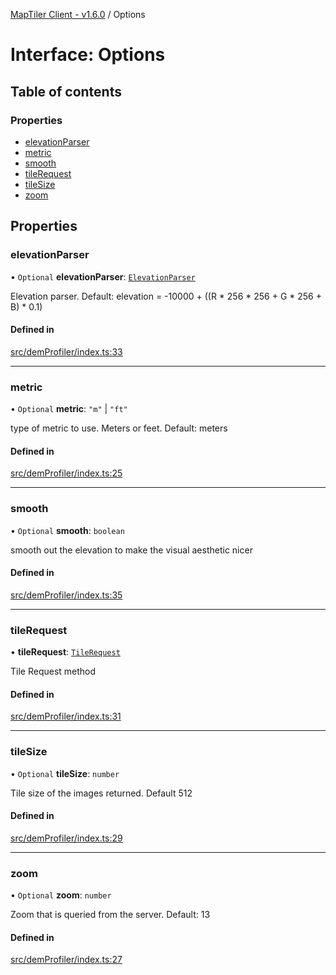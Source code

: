[MapTiler Client - v1.6.0](../README.md) / Options

# Interface: Options

## Table of contents

### Properties

- [elevationParser](Options.md#elevationparser)
- [metric](Options.md#metric)
- [smooth](Options.md#smooth)
- [tileRequest](Options.md#tilerequest)
- [tileSize](Options.md#tilesize)
- [zoom](Options.md#zoom)

## Properties

### elevationParser

• `Optional` **elevationParser**: [`ElevationParser`](../README.md#elevationparser)

Elevation parser. Default: elevation = -10000 + ((R * 256 * 256 + G * 256 + B) * 0.1)

#### Defined in

[src/demProfiler/index.ts:33](https://github.com/CraigglesO/maptiler-client-js/blob/e564d16/src/demProfiler/index.ts#L33)

___

### metric

• `Optional` **metric**: ``"m"`` \| ``"ft"``

type of metric to use. Meters or feet. Default: meters

#### Defined in

[src/demProfiler/index.ts:25](https://github.com/CraigglesO/maptiler-client-js/blob/e564d16/src/demProfiler/index.ts#L25)

___

### smooth

• `Optional` **smooth**: `boolean`

smooth out the elevation to make the visual aesthetic nicer

#### Defined in

[src/demProfiler/index.ts:35](https://github.com/CraigglesO/maptiler-client-js/blob/e564d16/src/demProfiler/index.ts#L35)

___

### tileRequest

• **tileRequest**: [`TileRequest`](../README.md#tilerequest)

Tile Request method

#### Defined in

[src/demProfiler/index.ts:31](https://github.com/CraigglesO/maptiler-client-js/blob/e564d16/src/demProfiler/index.ts#L31)

___

### tileSize

• `Optional` **tileSize**: `number`

Tile size of the images returned. Default 512

#### Defined in

[src/demProfiler/index.ts:29](https://github.com/CraigglesO/maptiler-client-js/blob/e564d16/src/demProfiler/index.ts#L29)

___

### zoom

• `Optional` **zoom**: `number`

Zoom that is queried from the server. Default: 13

#### Defined in

[src/demProfiler/index.ts:27](https://github.com/CraigglesO/maptiler-client-js/blob/e564d16/src/demProfiler/index.ts#L27)
